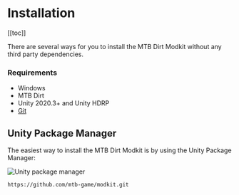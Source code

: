 # Installation

[[toc]]

There are several ways for you to install the MTB Dirt Modkit without any third party dependencies.

### Requirements

- Windows
- MTB Dirt
- Unity 2020.3+ and Unity HDRP
- [Git](https://git-scm.com/downloads)

## Unity Package Manager

The easiest way to install the MTB Dirt Modkit is by using the Unity Package Manager:

![Unity package manager](/1.x/getting-started/installation/unity-package-manager.png)

```bash
https://github.com/mtb-game/modkit.git
```